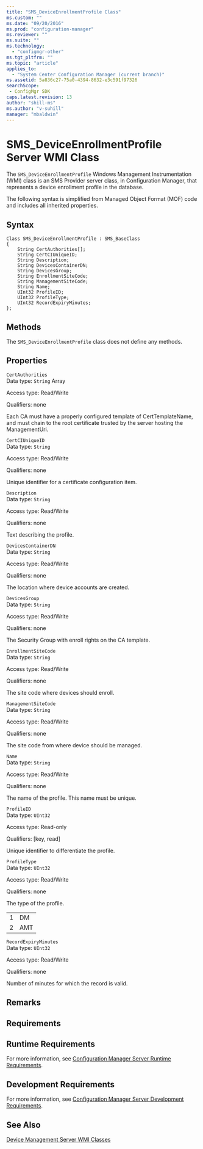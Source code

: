 ```yaml
---
title: "SMS_DeviceEnrollmentProfile Class"
ms.custom: ""
ms.date: "09/20/2016"
ms.prod: "configuration-manager"
ms.reviewer: ""
ms.suite: ""
ms.technology:
  - "configmgr-other"
ms.tgt_pltfrm: ""
ms.topic: "article"
applies_to:
  - "System Center Configuration Manager (current branch)"
ms.assetid: 5a836c27-75a0-4394-8632-e3c591f97326searchScope: - ConfigMgr SDK
caps.latest.revision: 13
author: "shill-ms"
ms.author: "v-suhill"
manager: "mbaldwin"
---
```

# SMS_DeviceEnrollmentProfile Server WMI Class
The `SMS_DeviceEnrollmentProfile` Windows Management Instrumentation (WMI) class is an SMS Provider server class, in Configuration Manager, that represents a device enrollment profile in the database.  

 The following syntax is simplified from Managed Object Format (MOF) code and includes all inherited properties.  

## Syntax  

```  
Class SMS_DeviceEnrollmentProfile : SMS_BaseClass  
{  
    String CertAuthorities[];  
    String CertCIUniqueID;  
    String Description;  
    String DevicesContainerDN;  
    String DevicesGroup;  
    String EnrollmentSiteCode;  
    String ManagementSiteCode;  
    String Name;  
    UInt32 ProfileID;  
    UInt32 ProfileType;  
    UInt32 RecordExpiryMinutes;  
};  
```  

## Methods  
 The `SMS_DeviceEnrollmentProfile` class does not define any methods.  

## Properties  
 `CertAuthorities`  
 Data type: `String` Array  

 Access type: Read/Write  

 Qualifiers: none  

 Each CA must have a properly configured template of CertTemplateName, and must chain to the root certificate trusted by the server hosting the ManagementUri.  

 `CertCIUniqueID`  
 Data type: `String`  

 Access type: Read/Write  

 Qualifiers: none  

 Unique identifier for a certificate configuration item.  

 `Description`  
 Data type: `String`  

 Access type: Read/Write  

 Qualifiers: none  

 Text describing the profile.  

 `DevicesContainerDN`  
 Data type: `String`  

 Access type: Read/Write  

 Qualifiers: none  

 The location where device accounts are created.  

 `DevicesGroup`  
 Data type: `String`  

 Access type: Read/Write  

 Qualifiers: none  

 The Security Group with enroll rights on the CA template.  

 `EnrollmentSiteCode`  
 Data type: `String`  

 Access type: Read/Write  

 Qualifiers: none  

 The site code where devices should enroll.  

 `ManagementSiteCode`  
 Data type: `String`  

 Access type: Read/Write  

 Qualifiers: none  

 The site code from where device should be managed.  

 `Name`  
 Data type: `String`  

 Access type: Read/Write  

 Qualifiers: none  

 The name of the profile. This name must be unique.  

 `ProfileID`  
 Data type: `UInt32`  

 Access type: Read-only  

 Qualifiers: [key, read]  

 Unique identifier to differentiate the profile.  

 `ProfileType`  
 Data type: `UInt32`  

 Access type: Read/Write  

 Qualifiers: none  

 The type of the profile.  

|||  
|-|-|  
|1|DM|  
|2|AMT|  

 `RecordExpiryMinutes`  
 Data type: `UInt32`  

 Access type: Read/Write  

 Qualifiers: none  

 Number of minutes for which the record is valid.  

## Remarks  

## Requirements  

## Runtime Requirements  
 For more information, see [Configuration Manager Server Runtime Requirements](../../../develop/core/reqs/server-runtime-requirements.md).  

## Development Requirements  
 For more information, see [Configuration Manager Server Development Requirements](../../../develop/core/reqs/server-development-requirements.md).  

## See Also  
 [Device Management Server WMI Classes](../../../develop/reference/mdm/device-management-server-wmi-classes.md)
